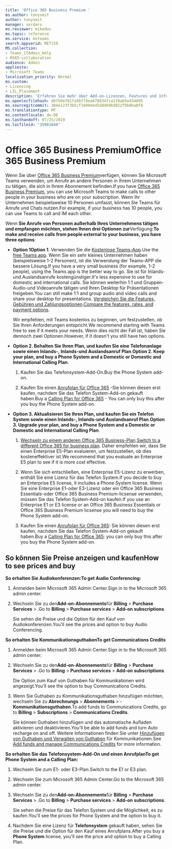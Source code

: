 ```yaml
---
title: 'Office 365 Business Premium '
ms.author: tonysmit
author: tonysmit
manager: serdars
ms.reviewer: mikedav
ms.topic: reference
ms.service: msteams
search.appverid: MET150
MS.collection:
- Teams_ITAdmin_Help
- M365-collaboration
audience: Admin
appliesto:
- Microsoft Teams
localization_priority: Normal
ms.custom:
- Licensing
- LIL_Placement
description: 'Erfahren Sie mehr über Add-on-Lizenzen, Features und Informationen zum Kauf von Office 365 Business Premium-Plänen. '
ms.openlocfilehash: db7b9ef81fa56f74ea678834fca1f8a65e434095
ms.sourcegitcommit: 384e123f3b5cf1600ebd5ddd69bd022f9b8ba0f8
ms.translationtype: MT
ms.contentlocale: de-DE
ms.lasthandoff: 07/25/2019
ms.locfileid: "35861848"
---
```

# <a name="office-365-business-premium"></a><span data-ttu-id="55e51-103">Office 365 Business Premium</span><span class="sxs-lookup"><span data-stu-id="55e51-103">Office 365 Business Premium</span></span>

<span data-ttu-id="55e51-104">Wenn Sie über [Office 365 Business Premium](https://products.office.com/en/business/office-365-business-premium)verfügen, können Sie Microsoft Teams verwenden, um Anrufe an andere Personen in Ihrem Unternehmen zu tätigen, die sich in Ihrem Abonnement befinden.</span><span class="sxs-lookup"><span data-stu-id="55e51-104">If you have [Office 365 Business Premium](https://products.office.com/en/business/office-365-business-premium), you can use Microsoft Teams to make calls to other people in your business who are on your subscription.</span></span> <span data-ttu-id="55e51-105">Wenn Ihr Unternehmen beispielsweise 10 Personen umfasst, können Sie Teams für Anrufe und Chats nutzen.</span><span class="sxs-lookup"><span data-stu-id="55e51-105">For example, if your business has 10 people, you can use Teams to call and IM each other.</span></span>

<span data-ttu-id="55e51-106">Wenn **Sie Anrufe von Personen außerhalb Ihres Unternehmens tätigen und empfangen möchten, stehen Ihnen drei Optionen zur**Verfügung:</span><span class="sxs-lookup"><span data-stu-id="55e51-106">**To make and receive calls from people external to your business, you have three options**:</span></span>

- <span data-ttu-id="55e51-107">**Option 1**</span><span class="sxs-lookup"><span data-stu-id="55e51-107">**Option 1**.</span></span> <span data-ttu-id="55e51-108">Verwenden Sie die [﻿Kostenlose Teams-App](https://products.office.com/microsoft-teams/free).</span><span class="sxs-lookup"><span data-stu-id="55e51-108">Use the [free Teams app](https://products.office.com/microsoft-teams/free).</span></span> <span data-ttu-id="55e51-109">Wenn Sie ein sehr kleines Unternehmen haben (beispielsweise 1-2 Personen), ist die Verwendung der Teams-APP die bessere Lösung.</span><span class="sxs-lookup"><span data-stu-id="55e51-109">If you have a very small business (for example, 1-2 people), using the Teams app is the better way to go.</span></span> <span data-ttu-id="55e51-110">Sie ist für Inlands- und Auslandsanrufe kostengünstiger.</span><span class="sxs-lookup"><span data-stu-id="55e51-110">It's less expensive to use for domestic and international calls.</span></span> <span data-ttu-id="55e51-111">Sie können weiterhin 1:1 und Gruppen-Audio-und Videoanrufe tätigen und Ihren Desktop für Präsentationen freigeben.</span><span class="sxs-lookup"><span data-stu-id="55e51-111">You can still make 1:1 and group audio and video calls and share your desktop for presentations.</span></span> <span data-ttu-id="55e51-112">[Vergleichen Sie die Features, Gebühren und Zahlungsoptionen](https://products.office.com/microsoft-teams/free).</span><span class="sxs-lookup"><span data-stu-id="55e51-112">[Compare the features, rates, and payment options](https://products.office.com/microsoft-teams/free).</span></span>

     <span data-ttu-id="55e51-113">Wir empfehlen, mit Teams kostenlos zu beginnen, um festzustellen, ob Sie Ihren Anforderungen entspricht.</span><span class="sxs-lookup"><span data-stu-id="55e51-113">We recommend starting with Teams free to see if it meets your needs.</span></span> <span data-ttu-id="55e51-114">Wenn dies nicht der Fall ist, haben Sie dennoch zwei Optionen.</span><span class="sxs-lookup"><span data-stu-id="55e51-114">However, if it doesn't you still have two options.</span></span>

- <span data-ttu-id="55e51-115">**Option 2. Behalten Sie Ihren Plan, und kaufen Sie eine Telefonanlage sowie einen Inlands-, Inlands-und Auslandsanruf Plan**.</span><span class="sxs-lookup"><span data-stu-id="55e51-115">**Option 2. Keep your plan, and buy a Phone System and a Domestic or Domestic and International Calling Plan**.</span></span>
    1. <span data-ttu-id="55e51-116">Kaufen Sie das Telefonsystem-Add-On.</span><span class="sxs-lookup"><span data-stu-id="55e51-116">Buy the Phone System add-on.</span></span>
    
    2. <span data-ttu-id="55e51-117">Kaufen Sie einen [Anrufplan für Office 365](../calling-plans-for-office-365.md) -Sie können diesen erst kaufen, nachdem Sie das Telefon System-Add-on gekauft haben.</span><span class="sxs-lookup"><span data-stu-id="55e51-117">Buy a [Calling Plan for Office 365](../calling-plans-for-office-365.md) - You can only buy this after you buy the Phone System add-on.</span></span>
    
- <span data-ttu-id="55e51-118">**Option 3. Aktualisieren Sie Ihren Plan, und kaufen Sie ein Telefon System sowie einen Inlands-, Inlands-und Auslandsanruf Plan**.</span><span class="sxs-lookup"><span data-stu-id="55e51-118">**Option 3. Upgrade your plan, and buy a Phone System and a Domestic or Domestic and International Calling Plan**.</span></span>

    1. <span data-ttu-id="55e51-119">[Wechseln zu einem anderen Office 365 Business-Plan](https://support.office.com/article/73318661-8f33-478b-bcc7-fb8d69dbb22a).</span><span class="sxs-lookup"><span data-stu-id="55e51-119">[Switch to a different Office 365 for business plan](https://support.office.com/article/73318661-8f33-478b-bcc7-fb8d69dbb22a).</span></span> <span data-ttu-id="55e51-120">Daher empfehlen wir, dass Sie einen Enterprise E5-Plan evaluieren, um festzustellen, ob dies kosteneffektiver ist.</span><span class="sxs-lookup"><span data-stu-id="55e51-120">We recommend that you evaluate an Enterprise E5 plan to see if it is more cost effective.</span></span>

    2. <span data-ttu-id="55e51-121">Wenn Sie sich entschließen, eine Enterprise E5-Lizenz zu erwerben, enthält Sie eine Lizenz für das Telefon System.</span><span class="sxs-lookup"><span data-stu-id="55e51-121">If you decide to buy an Enterprise E5 license, it includes a Phone System license.</span></span> <span data-ttu-id="55e51-122">Wenn Sie eine Enterprise E1-oder E3-Lizenz oder ein Office 365 Business Essentials-oder Office 365 Business Premium-licsense verwenden, müssen Sie das Telefon System-Add-on kaufen.</span><span class="sxs-lookup"><span data-stu-id="55e51-122">If you use an Enterprise E1 or E3 license or an Office 365 Business Essentials or Office 365 Business Premium licsense you will need to buy the Phone System add-on.</span></span>
    
    3. <span data-ttu-id="55e51-123">Kaufen Sie einen [Anrufplan für Office 365](../calling-plans-for-office-365.md): Sie können diesen erst kaufen, nachdem Sie das Telefon System-Add-on gekauft haben.</span><span class="sxs-lookup"><span data-stu-id="55e51-123">Buy a [Calling Plan for Office 365](../calling-plans-for-office-365.md): you can only buy this after you buy the Phone System add-on.</span></span>

## <a name="how-to-see-prices-and-buy"></a><span data-ttu-id="55e51-124">So können Sie Preise anzeigen und kaufen</span><span class="sxs-lookup"><span data-stu-id="55e51-124">How to see prices and buy</span></span>
<span data-ttu-id="55e51-125"><a name="bkmk_buypremium"> </a></span><span class="sxs-lookup"><span data-stu-id="55e51-125"></span></span>

 <span data-ttu-id="55e51-126">**So erhalten Sie Audiokonferenzen:**</span><span class="sxs-lookup"><span data-stu-id="55e51-126">**To get Audio Conferencing:**</span></span>

1. <span data-ttu-id="55e51-127">Anmelden beim Microsoft 365 Admin Center.</span><span class="sxs-lookup"><span data-stu-id="55e51-127">Sign in to the Microsoft 365 admin center.</span></span>

2. <span data-ttu-id="55e51-128">Wechseln Sie zu den**Add-on-Abonnements**für **Billing** > **Purchase Services** > .</span><span class="sxs-lookup"><span data-stu-id="55e51-128">Go to **Billing** > **Purchase services** > **Add-on subscriptions**.</span></span>

   <span data-ttu-id="55e51-129">Sie sehen die Preise und die Option für den Kauf von Audiokonferenzen.</span><span class="sxs-lookup"><span data-stu-id="55e51-129">You'll see the prices and option to buy Audio Conferencing.</span></span>

<span data-ttu-id="55e51-130">**So erhalten Sie Kommunikationsguthaben**</span><span class="sxs-lookup"><span data-stu-id="55e51-130">**To get Communications Credits**</span></span>

1. <span data-ttu-id="55e51-131">Anmelden beim Microsoft 365 Admin Center.</span><span class="sxs-lookup"><span data-stu-id="55e51-131">Sign in to the Microsoft 365 admin center.</span></span>

2. <span data-ttu-id="55e51-132">Wechseln Sie zu den**Add-on-Abonnements**für **Billing** > **Purchase Services** > .</span><span class="sxs-lookup"><span data-stu-id="55e51-132">Go to **Billing** > **Purchase services** > **Add-on subscriptions**.</span></span>

   <span data-ttu-id="55e51-133">Die Option zum Kauf von Guthaben für Kommunikationen wird angezeigt.</span><span class="sxs-lookup"><span data-stu-id="55e51-133">You’ll see the option to buy Communications Credits.</span></span>

3. <span data-ttu-id="55e51-134">Wenn Sie Guthaben zu Kommunikationsguthaben hinzufügen möchten, wechseln Sie zu **Abrechnungs** > **Abonnements** > -**Kommunikationsguthaben**.</span><span class="sxs-lookup"><span data-stu-id="55e51-134">To add funds to Communications Credits, go to **Billing** > **Subscriptions** > **Communications Credits**.</span></span>

    <span data-ttu-id="55e51-135">Sie können Guthaben hinzufügen und das automatische Aufladen aktivieren und deaktivieren.</span><span class="sxs-lookup"><span data-stu-id="55e51-135">You'll be able to add funds and turn Auto recharge on and off.</span></span> <span data-ttu-id="55e51-136">Weitere Informationen finden Sie unter [Hinzufügen von Guthaben und Verwalten von Guthaben](../add-funds-and-manage-communications-credits.md) für Kommunikationen.</span><span class="sxs-lookup"><span data-stu-id="55e51-136">See [Add funds and manage Communications Credits](../add-funds-and-manage-communications-credits.md) for more information.</span></span> 


<span data-ttu-id="55e51-137">**So erhalten Sie das Telefonsystem-Add-On und einen Anrufplan**</span><span class="sxs-lookup"><span data-stu-id="55e51-137">**To get Phone System and a Calling Plan:**</span></span>

1. <span data-ttu-id="55e51-138">Wechseln Sie zum E1- oder E3-Plan.</span><span class="sxs-lookup"><span data-stu-id="55e51-138">Switch to the E1 or E3 plan.</span></span>

2. <span data-ttu-id="55e51-139">Wechseln Sie zum Microsoft 365 Admin Center.</span><span class="sxs-lookup"><span data-stu-id="55e51-139">Go to the Microsoft 365 admin center.</span></span>

3. <span data-ttu-id="55e51-140">Wechseln Sie zu den**Add-on-Abonnements**für **Billing** > **Purchase Services** > .</span><span class="sxs-lookup"><span data-stu-id="55e51-140">Go to **Billing** > **Purchase services** > **Add-on subscriptions**.</span></span>

    <span data-ttu-id="55e51-141">Sie sehen die Preise für das Telefon System und die Möglichkeit, es zu kaufen.</span><span class="sxs-lookup"><span data-stu-id="55e51-141">You'll see the prices for Phone System and the option to buy it.</span></span>

4. <span data-ttu-id="55e51-142">Nachdem Sie eine Lizenz für **Telefonsystem** gekauft haben, sehen Sie die Preise und die Option für den Kauf eines Anrufplans.</span><span class="sxs-lookup"><span data-stu-id="55e51-142">After you buy a **Phone System** license, you'll see the price and option to buy a Calling Plan.</span></span>
